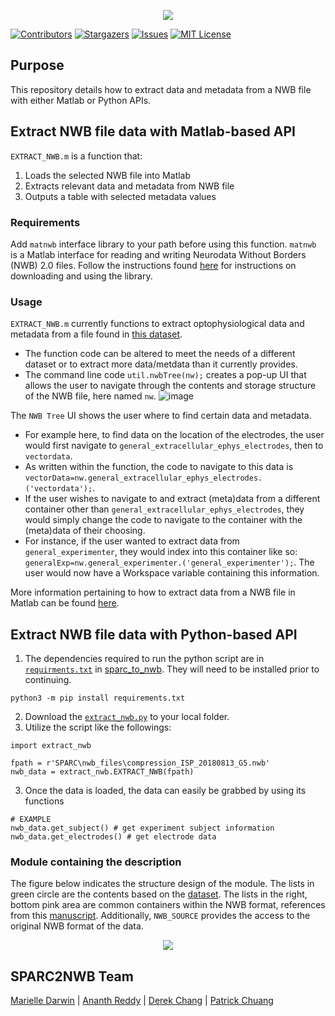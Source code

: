 <p align="center">
  <img src="https://user-images.githubusercontent.com/78009407/126273326-662b5aff-034f-4f48-a62a-69552195ff86.png" />
</p>

[![Contributors][contributors-shield]][contributors-url]
[![Stargazers][stars-shield]][stars-url]
[![Issues][issues-shield]][issues-url]
[![MIT License][license-shield]][license-url]

## Purpose
This repository details how to extract data and metadata from a NWB file with either Matlab or Python APIs.

## Extract NWB file data with Matlab-based API
`EXTRACT_NWB.m` is a function that:
1. Loads the selected NWB file into Matlab
2. Extracts relevant data and metadata from NWB file 
3. Outputs a table with selected metadata values

### Requirements
Add `matnwb` interface library to your path before using this function.
`matnwb` is a Matlab interface for reading and writing Neurodata Without Borders (NWB) 2.0 files. Follow the instructions found [here](https://neurodatawithoutborders.github.io/matnwb/#setup) for instructions on downloading and using the library.

### Usage
`EXTRACT_NWB.m` currently functions to extract optophysiological data and metadata from a file found in [this dataset](https://sparc.science/datasets/124?type=dataset&path=files%2Fprimary%2Fcompression%2Fsub-20180809_G5%2Fsam-20180809_G5).
* The function code can be altered to meet the needs of a different dataset or to extract more data/metdata than it currently provides.
* The command line code `util.nwbTree(nw);` creates a pop-up UI that allows the user to navigate through the contents and storage structure of the NWB file, here named `nw`. 
![image](https://user-images.githubusercontent.com/78009407/126884868-454d97df-3303-453c-9076-75ae9207b019.png)

The `NWB Tree` UI shows the user where to find certain data and metadata. 

* For example here, to find data on the location of the electrodes, the user would first navigate to `general_extracellular_ephys_electrodes`, then to `vectordata`. 
* As written within the function, the code to navigate to this data is `vectorData=nw.general_extracellular_ephys_electrodes.('vectordata');`. 
* If the user wishes to navigate to and extract (meta)data from a different container other than `general_extracellular_ephys_electrodes`, they would simply change the code to navigate to the container with the (meta)data of their choosing. 
* For instance, if the user wanted to extract data from `general_experimenter`, they would index into this container like so: `generalExp=nw.general_experimenter.('general_experimenter');`. The user would now have a Workspace variable containing this information.

More information pertaining to how to extract data from a NWB file in Matlab can be found [here](https://neurodatawithoutborders.github.io/matnwb/tutorials/html/basicUsage.html).

## Extract NWB file data with Python-based API 
1. The dependencies required to run the python script are in [`requirments.txt`](https://github.com/SPARC-FAIR-Codeathon/sparc2nwb/blob/main/sparc_to_nwb/requirements.txt) in [sparc_to_nwb](https://github.com/SPARC-FAIR-Codeathon/sparc2nwb/tree/main/sparc_to_nwb). They will need to be installed prior to continuing.
```shell
python3 -m pip install requirements.txt
```
2. Download the [`extract_nwb.py`](https://github.com/lifestrugglee/sparc2nwb/blob/main/extract_from_nwb/extract_nwb.py) to your local folder.
3. Utilize the script like the followings:
```shell
import extract_nwb

fpath = r'SPARC\nwb_files\compression_ISP_20180813_G5.nwb'
nwb_data = extract_nwb.EXTRACT_NWB(fpath)
```
3. Once the data is loaded, the data can easily be grabbed by using its functions
```shell
# EXAMPLE
nwb_data.get_subject() # get experiment subject information
nwb_data.get_electrodes() # get electrode data
```

### Module containing the description
The figure below indicates the structure design of the module. The lists in green circle are the contents based on the [dataset](https://sparc.science/datasets/124?type=dataset&path=files). The lists in the right, bottom pink area are common containers within the NWB format, references from this [manuscript](https://www.nature.com/articles/s41597-020-0415-9#Fig2). Additionally, `NWB_SOURCE` provides the access to the original NWB format of the data.

<p align="center">
  <img src="https://github.com/lifestrugglee/sparc2nwb/blob/main/extract_from_nwb/source_vs_nwb.png" />
</p>


## SPARC2NWB Team
[Marielle Darwin](https://github.com/mldarwin) | [Ananth Reddy](https://github.com/anbhimi) | [Derek Chang](https://github.com/DerekYJC) | [Patrick Chuang](https://github.com/lifestrugglee)

[contributors-shield]: https://img.shields.io/github/contributors/SPARC-FAIR-Codeathon/sparc2nwb.svg?style=flat-square
[contributors-url]: https://github.com/SPARC-FAIR-Codeathon/sparc2nwb/graphs/contributors
[stars-shield]: https://img.shields.io/github/stars/SPARC-FAIR-Codeathon/sparc2nwb.svg?style=flat-square
[stars-url]: https://github.com/SPARC-FAIR-Codeathon/sparc2nwb/stargazers
[issues-shield]: https://img.shields.io/github/issues/SPARC-FAIR-Codeathon/sparc2nwb.svg?style=flat-square
[issues-url]: https://github.com/SPARC-FAIR-Codeathon/sparc2nwb/issues
[license-shield]: https://img.shields.io/github/license/SPARC-FAIR-Codeathon/sparc2nwb.svg?style=flat-square
[license-url]: https://github.com/SPARC-FAIR-Codeathon/sparc2nwb/blob/main/LICENSE
